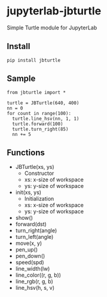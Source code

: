 # jupyterlab-jbturtle
Simple Turtle module for JupyterLab

## Install
```
pip install jbturtle
``` 
## Sample
```
from jbturtle import *

turtle = JBTurtle(640, 400)
nn = 0
for count in range(100):
  turtle.line_hsv(nn, 1, 1)
  turtle.forward(100)
  turtle.turn_right(85)
  nn += 5
```
## Functions
* JBTurtle(xs, ys)
  * Constructor
  * xs: x-size of workspace
  * ys: y-size of workspace
* init(xs, ys)
  * Initialization
  * xs: x-size of workspace
  * ys: y-size of workspace
* show()
* forward(dst)
* turn_right(angle)
* turn_left(angle)
* move(x, y)
* pen_up()
* pen_down()       
* speed(spd)
* line_width(lw)
* line_color((r, g, b))
* line_rgb(r, g, b)
* line_hsv(h, s, v)
